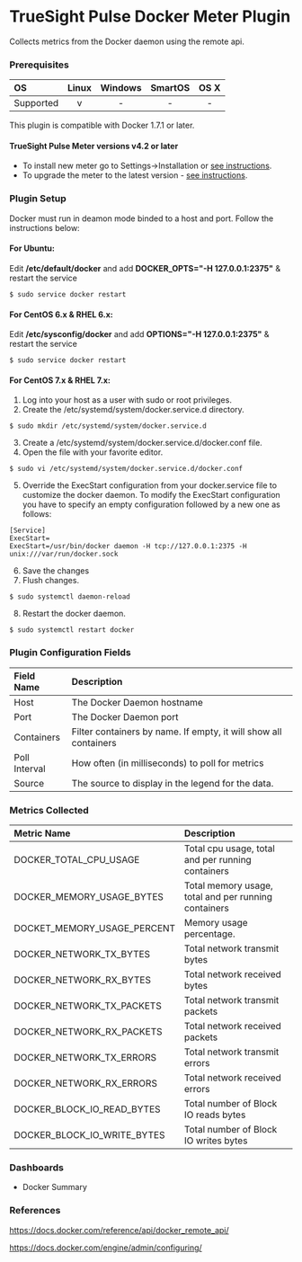TrueSight Pulse Docker Meter Plugin
===================================

Collects metrics from the Docker daemon using the remote api.

### Prerequisites

|     OS    | Linux | Windows | SmartOS | OS X |
|:----------|:-----:|:-------:|:-------:|:----:|
| Supported |   v   |    -    |    -    |  -   |

This plugin is compatible with Docker 1.7.1 or later.

#### TrueSight Pulse Meter versions v4.2 or later 

- To install new meter go to Settings->Installation or [see instructions](https://help.boundary.com/hc/en-us/sections/200634331-Installation).
- To upgrade the meter to the latest version - [see instructions](https://help.boundary.com/hc/en-us/articles/201573102-Upgrading-the-Boundary-Meter).

### Plugin Setup

Docker must run in deamon mode binded to a host and port. Follow the instructions below:

#### For Ubuntu:

Edit __/etc/default/docker__ and add __DOCKER_OPTS="-H 127.0.0.1:2375"__ & restart the service
```
$ sudo service docker restart
``` 

#### For CentOS 6.x & RHEL 6.x:
Edit __/etc/sysconfig/docker__  and add __OPTIONS="-H 127.0.0.1:2375"__ & restart the service
```
$ sudo service docker restart
``` 

#### For CentOS 7.x & RHEL 7.x:
1. Log into your host as a user with sudo or root privileges.
2. Create the /etc/systemd/system/docker.service.d directory.

  ```
  $ sudo mkdir /etc/systemd/system/docker.service.d
  ```
3. Create a /etc/systemd/system/docker.service.d/docker.conf file.
4. Open the file with your favorite editor.

  ```
  $ sudo vi /etc/systemd/system/docker.service.d/docker.conf
  ```
5. Override the ExecStart configuration from your docker.service file to customize the docker daemon. To modify the ExecStart configuration you have to specify an empty configuration followed by a new one as follows:

  ```
  [Service]
  ExecStart=
  ExecStart=/usr/bin/docker daemon -H tcp://127.0.0.1:2375 -H unix:///var/run/docker.sock
  ```
6. Save the changes
7. Flush changes.

  ```
  $ sudo systemctl daemon-reload
  ```
8. Restart the docker daemon.

  ```
  $ sudo systemctl restart docker
  ```

### Plugin Configuration Fields

|Field Name   |Description                                                      |
|:------------|:----------------------------------------------------------------|
|Host         |The Docker Daemon hostname                                       |
|Port         |The Docker Daemon port                                           |
|Containers   |Filter containers by name. If empty, it will show all containers |
|Poll Interval|How often (in milliseconds) to poll for metrics                  |
|Source       |The source to display in the legend for the data.                |

### Metrics Collected

|Metric Name                    |Description                                         |
|:------------------------------|:---------------------------------------------------|
|DOCKER\_TOTAL\_CPU\_USAGE      |Total cpu usage, total and per running containers   |
|DOCKER\_MEMORY\_USAGE\_BYTES   |Total memory usage, total and per running containers|
|DOCKET\_MEMORY\_USAGE\_PERCENT |Memory usage percentage.                            |
|DOCKER\_NETWORK\_TX\_BYTES     |Total network transmit bytes                        |
|DOCKER\_NETWORK\_RX\_BYTES     |Total network received bytes                        |
|DOCKER\_NETWORK\_TX\_PACKETS   |Total network transmit packets                      |
|DOCKER\_NETWORK\_RX\_PACKETS   |Total network received packets                      |
|DOCKER\_NETWORK\_TX\_ERRORS    |Total network transmit errors                       |
|DOCKER\_NETWORK\_RX\_ERRORS    |Total network received errors                       |
|DOCKER\_BLOCK\_IO\_READ_BYTES  |Total number of Block IO reads bytes                |
|DOCKER\_BLOCK\_IO\_WRITE_BYTES |Total number of Block IO writes bytes               |

### Dashboards

- Docker Summary

### References

https://docs.docker.com/reference/api/docker_remote_api/

https://docs.docker.com/engine/admin/configuring/
